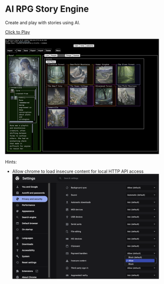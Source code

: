 # AI RPG Story Engine

Create and play with stories using AI.

[Click to Play](https://matthewjosephtaylor.github.io/ai-rpg-story-engine/)

![screenshot](./images/screenshot.png)


Hints:
- Allow chrome to load insecure content for local HTTP API access ![chrome settings](./images/chrome-settings.png) 
